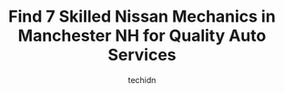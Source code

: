 ---
layout: ampstory
image: https://images.unsplash.com/photo-1630686120465-89debf3b32a8?ixlib=rb-4.0.3&ixid=MnwxMjA3fDB8MHxwaG90by1wYWdlfHx8fGVufDB8fHx8&auto=format&fit=crop&w=640&h=853&q=80
author: techidn
featured: false
description: When it comes to maintaining and repairing your vehicle in Manchester NH, USA, you deserve nothing but the best. Thats why the 7 best Nissan Mechanic in the area are here to offer their exp
title: Find 7 Skilled Nissan Mechanics in Manchester NH for Quality Auto Services
cover:
   title: Find 7 Skilled Nissan Mechanics in Manchester NH for Quality Auto Services
   subtitle: Rickpate
   background: https://images.unsplash.com/photo-1630686120465-89debf3b32a8?ixlib=rb-4.0.3&ixid=MnwxMjA3fDB8MHxwaG90by1wYWdlfHx8fGVufDB8fHx8&auto=format&fit=crop&w=640&h=853&q=80

pages: 
 - layout: thirds
   top: <h1>#1 Bob & Sons Automotive Inc.</h1>
   bottom: "<p>I have taken multiple family vehicles to this location over the last 10+ years. They always provide me with a very detailed overview of what the car was taken in for…al</p>"
   background: https://www.knot35.com/toplist/wp-content/uploads/2023/06/best-nissan-mechanic-1-in-manchester-nh-1685839965.jpeg
   backgroundblur: true
 - layout: thirds
   top: <h1>#2 DynaTune</h1>
   bottom: "<p>121 Loring St, Manchester, NH 03103, United States</p>"
   background: https://www.knot35.com/toplist/wp-content/uploads/2023/06/best-nissan-mechanic-2-in-manchester-nh-1685839965.jpeg
   cta:
      link: https://www.knot35.com/toplist/find-7-skilled-nissan-mechanics-in-manchester-nh-for-quality-auto-services/
      text: Find 7 Skilled Nissan Mechanics in Manchester NH for Quality Auto Services
 - layout: thirds
   top: <h1>#3 Phil and Son Auto Repair LLC</h1>
   bottom: "<p>16 Milford St, Manchester, NH 03102, United States</p>"
   background: https://www.knot35.com/toplist/wp-content/uploads/2023/06/best-nissan-mechanic-3-in-manchester-nh-1685839966.jpeg
   cta:
      link: https://www.knot35.com/toplist/find-7-skilled-nissan-mechanics-in-manchester-nh-for-quality-auto-services/
      text: Find 7 Skilled Nissan Mechanics in Manchester NH for Quality Auto Services
 - layout: thirds
   top: <h1>#4 Jeffs Westside Automotive</h1>
   bottom: "<p>79 Varney St, Manchester, NH 03102, United States</p>"
   background: https://images.unsplash.com/photo-1496096265110-f83ad7f96608?ixlib=rb-4.0.3&ixid=MnwxMjA3fDB8MHxwaG90by1wYWdlfHx8fGVufDB8fHx8&auto=format&fit=crop&w=640&h=853&q=80
   cta:
      link: https://www.knot35.com/toplist/find-7-skilled-nissan-mechanics-in-manchester-nh-for-quality-auto-services/
      text: Find 7 Skilled Nissan Mechanics in Manchester NH for Quality Auto Services
 - layout: thirds
   top: <h1>#5 Moms Garage</h1>
   bottom: "<p>238 Kelley St, Manchester, NH 03102, United States</p>"
   background: https://images.unsplash.com/photo-1618005182384-a83a8bd57fbe?ixlib=rb-4.0.3&ixid=MnwxMjA3fDB8MHxwaG90by1wYWdlfHx8fGVufDB8fHx8&auto=format&fit=crop&w=640&h=853&q=80
   cta:
      link: https://www.knot35.com/toplist/find-7-skilled-nissan-mechanics-in-manchester-nh-for-quality-auto-services/
      text: Find 7 Skilled Nissan Mechanics in Manchester NH for Quality Auto Services
 - layout: thirds
   top: <h1>#6 Best Union Auto Repair</h1>
   bottom: "<p>225 Silver St, Manchester, NH 03103, United States</p>"
   background: https://images.unsplash.com/photo-1488554378835-f7acf46e6c98?ixlib=rb-4.0.3&ixid=MnwxMjA3fDB8MHxwaG90by1wYWdlfHx8fGVufDB8fHx8&auto=format&fit=crop&w=640&h=853&q=80
   cta:
      link: https://www.knot35.com/toplist/find-7-skilled-nissan-mechanics-in-manchester-nh-for-quality-auto-services/
      text: Find 7 Skilled Nissan Mechanics in Manchester NH for Quality Auto Services
 - layout: thirds
   top: <h1>#7 Team Nissan Service</h1>
   bottom: "<p>70 Keller St, Manchester, NH 03103, United States</p>"
   background: https://images.unsplash.com/photo-1527067829737-402993088e6b?ixlib=rb-4.0.3&ixid=MnwxMjA3fDB8MHxwaG90by1wYWdlfHx8fGVufDB8fHx8&auto=format&fit=crop&w=640&h=853&q=80
   cta:
      link: https://www.knot35.com/toplist/find-7-skilled-nissan-mechanics-in-manchester-nh-for-quality-auto-services/
      text: Find 7 Skilled Nissan Mechanics in Manchester NH for Quality Auto Services
 - layout: thirds
   middle: Continue reading...
   background: https://images.unsplash.com/photo-1541356665065-22676f35dd40?ixlib=rb-4.0.3&ixid=MnwxMjA3fDB8MHxwaG90by1wYWdlfHx8fGVufDB8fHx8&auto=format&fit=crop&w=640&h=853&q=80
   cta:
      link: https://www.knot35.com/toplist/find-7-skilled-nissan-mechanics-in-manchester-nh-for-quality-auto-services/
      text: Find 7 Skilled Nissan Mechanics in Manchester NH for Quality Auto Services
      
---